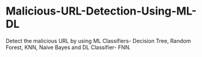 # Malicious-URL-Detection-Using-ML-DL
Detect the malicious URL by using ML Classifiers- Decision Tree, Random Forest, KNN, Naive Bayes and DL Classifier- FNN.
